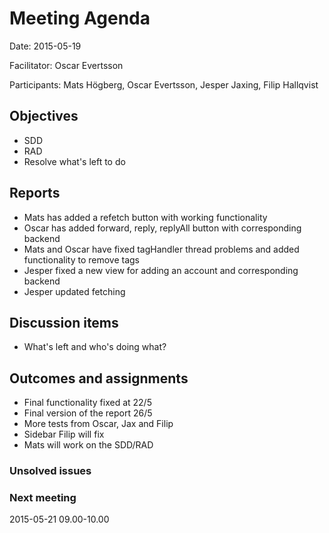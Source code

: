 # Meeting Agenda

Date: 2015-05-19

Facilitator: Oscar Evertsson

Participants: Mats Högberg, Oscar Evertsson, Jesper Jaxing, Filip Hallqvist
  
## Objectives

* SDD
* RAD
* Resolve what's left to do

## Reports

* Mats has added a refetch button with working functionality
* Oscar has added forward, reply, replyAll button with corresponding backend
* Mats and Oscar have fixed tagHandler thread problems and added functionality to remove tags
* Jesper fixed a new view for adding an account and corresponding backend
* Jesper updated fetching 

## Discussion items

* What's left and who's doing what?

## Outcomes and assignments

* Final functionality fixed at 22/5
* Final version of the report 26/5
* More tests from Oscar, Jax and Filip
* Sidebar Filip will fix
* Mats will work on the SDD/RAD

### Unsolved issues


### Next meeting

2015-05-21 09.00-10.00
